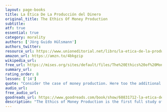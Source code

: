 ```yaml
---
layout: page-books
title: La Ética De La Producción del Dinero
original_title: The Ethics Of Money Production
subtitle: 
atf: true
essential: true
category: morality
authors: ['Jörg Guido Hülsmann']
authors_twitter: 
resource_url: https://www.unioneditorial.net/libro/la-etica-de-la-produccion-del-dinero/
amazon_url: https://amzn.to/4bkgzip
wikipedia_url: 
free_url: https://mises.org/sites/default/files/The%20Ethics%20of%20Money%20Production_2.pdf
summary_url: 
rating_order: 8
lesson: ['14']
quote: "Consider the case of money production. Here too the additional quantities that leave the production process, when sold, first benefit the first owner: the producer. He can buy more goods and services than he otherwise could have bought, and his spending on these things in turn increases the incomes of his suppliers beyond the level they would otherwise have reached. But the additional money production reduces the purchasing power of money. It follows that it also creates losers, namely, those market participants whose monetary income does not rise at first, but who have to pay right away the higher prices that result when the new money supply spreads step by step into the economy. [...] This distribution effect is a key to understanding monetary economies."
audio_url: 
free_audio_url: 
goodreads_url: https://www.goodreads.com/book/show/60831712-la-etica-de-la-produccion-del-dinero
description: "The Ethics of Money Production is the first full study of a critically important issue today: the ethics of money production. Not in the colloquial sense of the phrase 'making money,' but rather the actual production of money as a commodity in economic life. The choice of the money we use in exchange is not something that needs to be established and fixed by government. In fact, Hülsmann's thesis is that a government monopoly on money production and management has no ethical or economic grounding at all. Legal tender laws, bailout guarantees, tax-backed deposit insurance, and the entire apparatus that sustains national monetary systems, has been wholly unjustified. Money, he argues, should be a privately produced good like any other, such as clothing or food."
---
```

